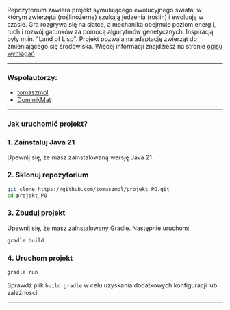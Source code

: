 


Repozytorium zawiera projekt symulującego ewolucyjnego świata, w którym zwierzęta (roślinożerne) szukają jedzenia (roślin) i ewoluują w czasie. Gra rozgrywa się na siatce, a mechanika obejmuje poziom energii, ruch i rozwój gatunków za pomocą algorytmów genetycznych. Inspiracją były m.in. "Land of Lisp". Projekt pozwala na adaptację zwierząt do zmieniającego się środowiska. Więcej informacji znajdziesz na stronie [opisu wymagań]([https://github.com/tomaszmol](https://github.com/Soamid/obiektowe-lab/tree/master/proj))

---

### Współautorzy:
- [tomaszmol](https://github.com/tomaszmol)
- [DominikMat](https://github.com/DominikMat)

---

### Jak uruchomić projekt?

### 1. Zainstaluj Java 21
Upewnij się, że masz zainstalowaną wersję Java 21.

### 2. Sklonuj repozytorium
```bash
git clone https://github.com/tomaszmol/projekt_PO.git
cd projekt_PO
```

### 3. Zbuduj projekt
Upewnij się, że masz zainstalowany Gradle. Następnie uruchom:
```bash
gradle build
```

### 4. Uruchom projekt
```bash
gradle run
```

Sprawdź plik `build.gradle` w celu uzyskania dodatkowych konfiguracji lub zależności.

---


